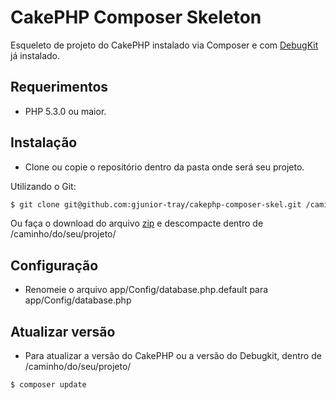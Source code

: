 # CakePHP Composer Skeleton

Esqueleto de projeto do CakePHP instalado via Composer e com [DebugKit](https://github.com/cakephp/debug_kit) já instalado.

## Requerimentos

* PHP 5.3.0 ou maior.

## Instalação

* Clone ou copie o repositório dentro da pasta onde será seu projeto.

Utilizando o Git:
```sh
$ git clone git@github.com:gjunior-tray/cakephp-composer-skel.git /caminho/do/seu/projeto/
```

Ou faça o download do arquivo [zip](https://github.com/gjunior-tray/cakephp-composer-skel/archive/master.zip) e descompacte dentro de /caminho/do/seu/projeto/

## Configuração

* Renomeie o arquivo app/Config/database.php.default para app/Config/database.php

## Atualizar versão 

* Para atualizar a versão do CakePHP ou a versão do Debugkit, dentro de /caminho/do/seu/projeto/
```sh
$ composer update
```
